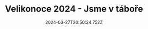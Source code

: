 ---
templateKey: article-post
title: Velikonoce 2024 - Jsme v táboře
date: 2024-03-27T20:50:34.752Z
description: Jsme v pořádku v areálu tábora :)
featuredpost: false
featuredimage: ../img/velikonoce-2024/Velikonoce_2024.png
tags:
  - příjezd
---